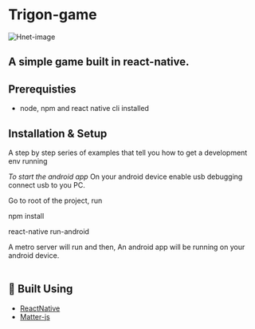 # Trigon-game

![Hnet-image](https://user-images.githubusercontent.com/50537259/95474685-0ac60180-09a3-11eb-89ee-80db45ee9712.gif)

## A simple game built in react-native.

## Prerequisties

* node, npm and react native cli installed 

## Installation & Setup 

A step by step series of examples that tell you how to get a development env running

*To start the android app*
On your android device enable usb debugging connect usb to you PC.

Go to root of the project, run


npm install



react-native run-android

A metro server will run and then,
An android app will be running on your android device.
<br />
<br />


##  🏁 Built Using

* [ReactNative](https://reactnative.dev/)
* [Matter-js](https://brm.io/matter-js/)

